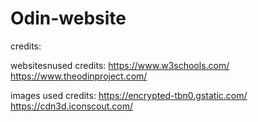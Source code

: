 # Odin-website


credits:

websitesnused credits:
https://www.w3schools.com/
https://www.theodinproject.com/

images used credits:
https://encrypted-tbn0.gstatic.com/
https://cdn3d.iconscout.com/